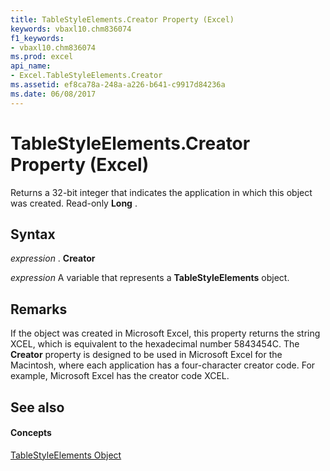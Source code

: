 ```yaml
---
title: TableStyleElements.Creator Property (Excel)
keywords: vbaxl10.chm836074
f1_keywords:
- vbaxl10.chm836074
ms.prod: excel
api_name:
- Excel.TableStyleElements.Creator
ms.assetid: ef8ca78a-248a-a226-b641-c9917d84236a
ms.date: 06/08/2017
---
```



# TableStyleElements.Creator Property (Excel)

Returns a 32-bit integer that indicates the application in which this object was created. Read-only  **Long** .


## Syntax

 _expression_ . **Creator**

 _expression_ A variable that represents a **TableStyleElements** object.


## Remarks

If the object was created in Microsoft Excel, this property returns the string XCEL, which is equivalent to the hexadecimal number 5843454C. The  **Creator** property is designed to be used in Microsoft Excel for the Macintosh, where each application has a four-character creator code. For example, Microsoft Excel has the creator code XCEL.


## See also


#### Concepts


[TableStyleElements Object](Excel.TableStyleElements.md)

